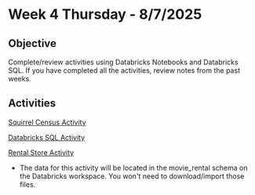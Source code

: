 # Week 4 Thursday - 8/7/2025

## Objective  

Complete/review activities using Databricks Notebooks and Databricks SQL. If you have completed all the activities, review notes from the past weeks.

## Activities

[Squirrel Census Activity](./../Day%203/squirrel_census_activity.md)

[Databricks SQL Activity](./../Day%202/Databricks_SQL_Activity_2.md)

[Rental Store Activity](./../../Week%203/Day%205/Pyspark_DF_Activity/Spark_Activity.md)
- The data for this activity will be located in the movie_rental schema on the Databricks workspace. You won't need to download/import those files.


